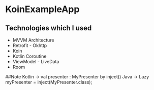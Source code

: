 # KoinExampleApp

## Technologies which I used

* MVVM Architecture
* Retrofit - Okhttp
* Koin
* Kotlin Coroutine
* ViewModel - LiveData
* Room

##Note
 Kotlin -> val presenter : MyPresenter by inject()
 Java -> Lazy<MyPresenter> myPresenter = inject(MyPresenter.class);
